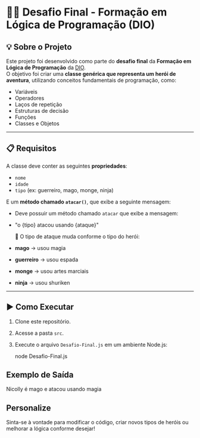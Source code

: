 # 🧙‍♀️ Desafio Final - Formação em Lógica de Programação (DIO)

## 💡 Sobre o Projeto

Este projeto foi desenvolvido como parte do **desafio final** da **Formação em Lógica de Programação** da [DIO](https://www.dio.me/).  
O objetivo foi criar uma **classe genérica que representa um herói de aventura**, utilizando conceitos fundamentais de programação, como:

- Variáveis
- Operadores
- Laços de repetição
- Estruturas de decisão
- Funções
- Classes e Objetos

---

## 📋 Requisitos

A classe deve conter as seguintes **propriedades**:
- `nome`
- `idade`
- `tipo` (ex: guerreiro, mago, monge, ninja)

E um **método chamado `atacar()`**, que exibe a seguinte mensagem:

- Deve possuir um método chamado `atacar` que exibe a mensagem:

- "o {tipo} atacou usando {ataque}"

  📌 O tipo de ataque muda conforme o tipo do herói:
- **mago** → usou magia  
- **guerreiro** → usou espada  
- **monge** → usou artes marciais  
- **ninja** → usou shuriken  

---

## ▶️ Como Executar

1. Clone este repositório.
2. Acesse a pasta `src`.
3. Execute o arquivo `Desafio-Final.js` em um ambiente Node.js:
 
   node Desafio-Final.js
   

## Exemplo de Saída

Nicolly é mago e atacou usando magia


## Personalize

Sinta-se à vontade para modificar o código, criar novos tipos de heróis ou melhorar a lógica conforme desejar!

